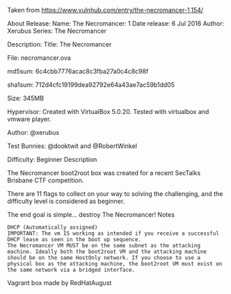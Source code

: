 Taken from https://www.vulnhub.com/entry/the-necromancer-1,154/ 

About Release:
    Name: The Necromancer: 1
    Date release: 6 Jul 2016
    Author: Xerubus
    Series: The Necromancer

Description:
Title: The Necromancer

File: necromancer.ova

md5sum: 6c4cbb7776acac8c3fba27a0c4c8c98f

sha1sum: 712d4cfc19199dea92792e64a43ae7ac59b1dd05

Size: 345MB

Hypervisor: Created with VirtualBox 5.0.20. Tested with virtualbox and vmware player.

Author: @xerubus

Test Bunnies: @dooktwit and @RobertWinkel

Difficulty: Beginner
Description

The Necromancer boot2root box was created for a recent SecTalks Brisbane CTF competition.

There are 11 flags to collect on your way to solving the challenging, and the difficulty level is considered as beginner.

The end goal is simple... destroy The Necromancer!
Notes

    DHCP (Automatically assigned)
    IMPORTANT: The vm IS working as intended if you receive a successful DHCP lease as seen in the boot up sequence.
    The Necromancer VM MUST be on the same subnet as the attacking machine. Ideally both the boot2root VM and the attacking machine should be on the same HostOnly network. If you choose to use a physical box as the attacking machine, the boot2root VM must exist on the same network via a bridged interface.

Vagrant box made by RedHatAugust
